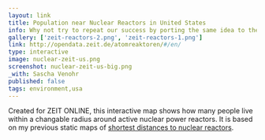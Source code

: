 ```yaml
---
layout: link
title: Population near Nuclear Reactors in United States
info: Why not try to repeat our success by porting the same idea to the U.S.?
gallery: ['zeit-reactors-2.png', 'zeit-reactors-1.png']
link: http://opendata.zeit.de/atomreaktoren/#/en/
type: interactive
image: nuclear-zeit-us.png
screenshot: nuclear-zeit-us-big.png
_with: Sascha Venohr
published: false
tags: environment,usa
---
```


Created for ZEIT ONLINE, this interactive map shows how many people live within a changable radius around active nuclear power reactors. It is based on my previous static maps of [shortest distances to nuclear reactors](/about/nuclear-distances).
